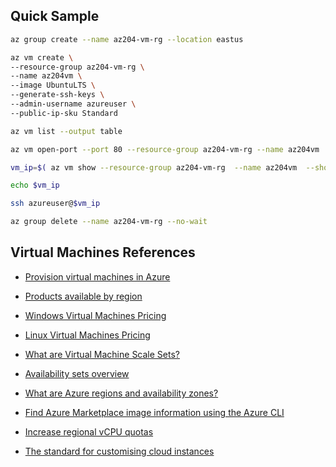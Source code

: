 

## Quick Sample

```bash
az group create --name az204-vm-rg --location eastus

az vm create \
--resource-group az204-vm-rg \
--name az204vm \
--image UbuntuLTS \
--generate-ssh-keys \
--admin-username azureuser \
--public-ip-sku Standard

az vm list --output table

az vm open-port --port 80 --resource-group az204-vm-rg --name az204vm

vm_ip=$( az vm show --resource-group az204-vm-rg  --name az204vm  --show-details --query "publicIps" -o tsv )

echo $vm_ip

ssh azureuser@$vm_ip

az group delete --name az204-vm-rg --no-wait

```



## Virtual Machines References

- [Provision virtual machines in Azure](https://learn.microsoft.com/en-us/training/modules/provision-virtual-machines-azure/)

- [Products available by region](https://azure.microsoft.com/en-us/explore/global-infrastructure/products-by-region/)

- [Windows Virtual Machines Pricing](https://azure.microsoft.com/en-us/pricing/details/virtual-machines/windows/#Windows)

- [Linux Virtual Machines Pricing](https://azure.microsoft.com/en-us/pricing/details/virtual-machines/linux/#Linux)

- [What are Virtual Machine Scale Sets?](https://learn.microsoft.com/en-us/azure/virtual-machine-scale-sets/overview)

- [Availability sets overview](https://learn.microsoft.com/en-us/azure/virtual-machines/availability-set-overview)

- [What are Azure regions and availability zones?](https://learn.microsoft.com/en-us/azure/reliability/availability-zones-overview)

- [Find Azure Marketplace image information using the Azure CLI](https://learn.microsoft.com/en-us/azure/virtual-machines/linux/cli-ps-findimage#list-popular-images)

- [Increase regional vCPU quotas](https://learn.microsoft.com/en-us/azure/quotas/regional-quota-requests)

- [The standard for customising cloud instances](https://cloud-init.io/)




